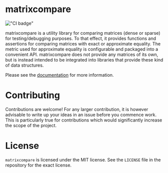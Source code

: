 matrixcompare
=============
!["CI badge"](https://github.com/Andlon/matrixcompare/workflows/Build%20and%20run%20tests/badge.svg)

matrixcompare is a utility library for comparing matrices (dense or sparse)
for testing/debugging purposes. To that effect, it provides functions
and assertions for comparing matrices with exact or approximate equality.
The metric used for approximate equality is configurable and packaged into
a convenient API. matrixcompare does not provide any matrices of its own,
but is instead intended to be integrated into libraries that provide these
kind of data structures.

Please see the [documentation](https://crates.io/matrixcompare) for more information.

Contributing
============

Contributions are welcome! For any larger contribution, it is however advisable to write up
your ideas in an issue before you commence work. This is particularly true for contributions
which would significantly increase the scope of the project.

License
=======

`matrixcompare` is licensed under the MIT license.
See the `LICENSE` file in the repository for the exact license.